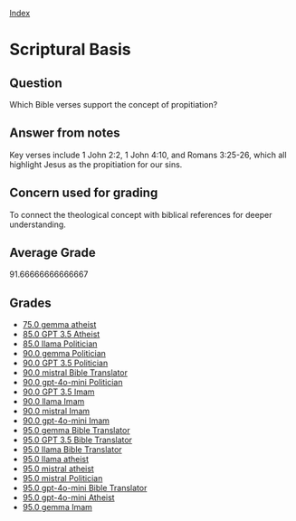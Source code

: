 
[Index](../../index.md)
# Scriptural Basis
## Question
Which Bible verses support the concept of propitiation?

## Answer from notes
Key verses include 1 John 2:2, 1 John 4:10, and Romans 3:25-26, which all highlight Jesus as the propitiation for our sins.

## Concern used for grading
To connect the theological concept with biblical references for deeper understanding.

## Average Grade
91.66666666666667

## Grades
 * [75.0 gemma atheist](../answers/gemma_atheist/Scriptural_Basis.md)
 * [85.0 GPT 3.5 Atheist](../answers/GPT_3.5_Atheist/Scriptural_Basis.md)
 * [85.0 llama Politician](../answers/llama_Politician/Scriptural_Basis.md)
 * [90.0 gemma Politician](../answers/gemma_Politician/Scriptural_Basis.md)
 * [90.0 GPT 3.5 Politician](../answers/GPT_3.5_Politician/Scriptural_Basis.md)
 * [90.0 mistral Bible Translator](../answers/mistral_Bible_Translator/Scriptural_Basis.md)
 * [90.0 gpt-4o-mini Politician](../answers/gpt-4o-mini_Politician/Scriptural_Basis.md)
 * [90.0 GPT 3.5 Imam](../answers/GPT_3.5_Imam/Scriptural_Basis.md)
 * [90.0 llama Imam](../answers/llama_Imam/Scriptural_Basis.md)
 * [90.0 mistral Imam](../answers/mistral_Imam/Scriptural_Basis.md)
 * [90.0 gpt-4o-mini Imam](../answers/gpt-4o-mini_Imam/Scriptural_Basis.md)
 * [95.0 gemma Bible Translator](../answers/gemma_Bible_Translator/Scriptural_Basis.md)
 * [95.0 GPT 3.5 Bible Translator](../answers/GPT_3.5_Bible_Translator/Scriptural_Basis.md)
 * [95.0 llama Bible Translator](../answers/llama_Bible_Translator/Scriptural_Basis.md)
 * [95.0 llama atheist](../answers/llama_atheist/Scriptural_Basis.md)
 * [95.0 mistral atheist](../answers/mistral_atheist/Scriptural_Basis.md)
 * [95.0 mistral Politician](../answers/mistral_Politician/Scriptural_Basis.md)
 * [95.0 gpt-4o-mini Bible Translator](../answers/gpt-4o-mini_Bible_Translator/Scriptural_Basis.md)
 * [95.0 gpt-4o-mini Atheist](../answers/gpt-4o-mini_Atheist/Scriptural_Basis.md)
 * [95.0 gemma Imam](../answers/gemma_Imam/Scriptural_Basis.md)
